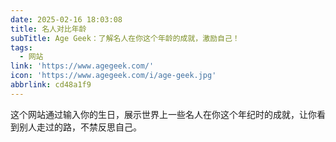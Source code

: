 ```yaml
---
date: 2025-02-16 18:03:08
title: 名人对比年龄
subTitle: Age Geek：了解名人在你这个年龄的成就，激励自己！
tags:
  - 网站
link: 'https://www.agegeek.com/'
icon: 'https://www.agegeek.com/i/age-geek.jpg'
abbrlink: cd48a1f9
---
```


这个网站通过输入你的生日，展示世界上一些名人在你这个年纪时的成就，让你看到别人走过的路，不禁反思自己。